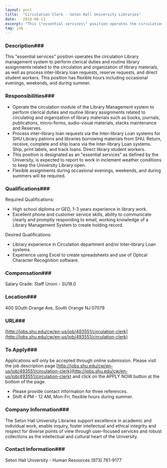 ```yaml
---
layout: post
title:  "Circulation Clerk - Seton Hall University Libraries"
date:   2018-08-13
excerpt: "This \"essential services\" position operates the circulation Library management system to perform clerical duties and routine library assignments related to the circulation and organization of library materials, as well as process inter-library loan requests, reserve requests, and direct student workers. This position has flexible hours including occasional evenings, weekends, and..."
tag: job
---
```


### Description###

This "essential services" position operates the circulation Library management system to perform clerical duties and routine library assignments related to the circulation and organization of library materials, as well as process inter-library loan requests, reserve requests, and direct student workers. This position has flexible hours including occasional evenings, weekends, and during summer.


### Responsibilities###


- Operate the circulation module of the Library Management system to perform clerical duties and routine library assignments related to circulating and organization of library materials such as books, journals, publications, micro-forms, audio-visual materials, stacks maintenance and Reserves.
- Process inter-library loan requests via the Inter-library Loan systems for SHU Library patrons and libraries borrowing materials from SHU. Return, receive, complete and ship loans via the Inter-library Loan systems. Ship, print labels, and track loans. Direct library student workers.
- This position is designated as an "essential services" as defined by the University, is expected to report to work in inclement weather conditions to keep the University Library open.
- Flexible assignments during occasional evenings, weekends, and during summers will be required.



### Qualifications###

Required Qualifications:

- High school diploma or GED, 1-3 years experience in library work.
- Excellent phone and customer service skills, ability to communicate clearly and promptly responding to email, working knowledge of a Library Management System to create holding record.

Desired Qualifications:

- Library experience in Circulation department and/or Inter-library Loan systems.
- Experience using Excel to create spreadsheets and use of Optical Character Recognition software.



### Compensation###

Salary Grade: Staff Union - SU18.0


### Location###

400 SOuth Orange Ave, South Orange NJ 07079


### URL###

[http://jobs.shu.edu/cw/en-us/job/493551/circulation-clerk](http://jobs.shu.edu/cw/en-us/job/493551/circulation-clerk)

### To Apply###

Applications will only be accepted through online submission. Please visit the job description page [http://jobs.shu.edu/cw/en-us/job/493551/circulation-clerk](http://jobs.shu.edu/cw/en-us/job/493551/circulation-clerk) and click on the APPLY NOW button at the bottom of the page.

- Please provide contact information for three references.
- Shift 4 PM - 12 AM, Mon-Fri, flexible hours during summer.



### Company Information###

The Seton Hall University Libraries support excellence in academic and individual work, enable inquiry, foster intellectual and ethical integrity and respect for diverse points of view through user-focused services and robust collections as the intellectual and cultural heart of the University.


### Contact Information###

Seton Hall University - Human Resources  (973) 761-9177

